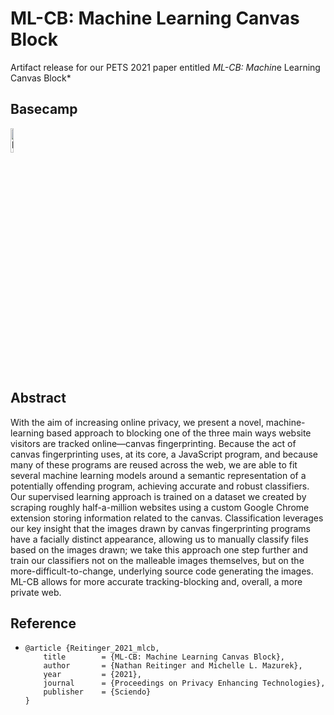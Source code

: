 # ML-CB: Machine Learning Canvas Block

Artifact release for our PETS 2021 paper entitled *ML-CB: Machin*e Learning Canvas Block* 



## Basecamp

<p>   <a href="https://osf.io/shbe7/" title="Redirect to our basecamp!">     <img src="https://www.svgrepo.com/show/280243/tent.svg" width="10%" alt="basecamp" target="_blank"/>   </a> </p>



## Abstract

With the aim of increasing online privacy, we present a novel, machine-learning based approach to blocking one of the three main ways website visitors are tracked online&mdash;canvas fingerprinting. Because the act of canvas fingerprinting uses, at its core, a JavaScript program, and because many of these programs are reused across the web, we are able to fit several machine learning models around a semantic representation of a potentially offending program, achieving accurate and robust classifiers. Our supervised learning approach is trained on a dataset we created by scraping roughly half-a-million websites using a custom Google Chrome extension storing information related to the canvas. Classification leverages our key insight that the images drawn by canvas fingerprinting programs have a facially distinct appearance, allowing us to manually classify files based on the images drawn; we take this approach one step further and train our classifiers not on the malleable images themselves, but on the more-difficult-to-change, underlying source code generating the images. ML-CB allows for more accurate tracking-blocking and, overall, a more private web. 



## Reference 

- ```
  @article {Reitinger_2021_mlcb, 
      title        = {ML-CB: Machine Learning Canvas Block}, 
      author       = {Nathan Reitinger and Michelle L. Mazurek}, 
      year         = {2021}, 
      journal      = {Proceedings on Privacy Enhancing Technologies}, 
      publisher    = {Sciendo} 
  }
  ```